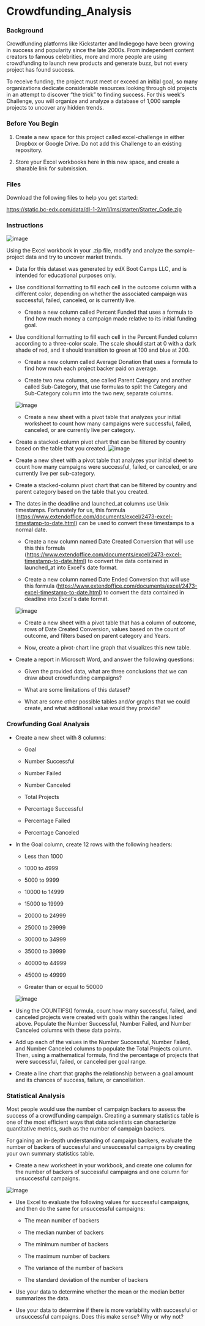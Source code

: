 # Crowdfunding_Analysis

### Background
Crowdfunding platforms like Kickstarter and Indiegogo have been growing in success and popularity since the late 2000s. From independent content creators to famous celebrities, more and more people are using crowdfunding to launch new products and generate buzz, but not every project has found success.

To receive funding, the project must meet or exceed an initial goal, so many organizations dedicate considerable resources looking through old projects in an attempt to discover “the trick” to finding success. For this week's Challenge, you will organize and analyze a database of 1,000 sample projects to uncover any hidden trends.

### Before You Begin
1. Create a new space for this project called excel-challenge in either Dropbox or Google Drive. Do not add this Challenge to an existing repository.

2. Store your Excel workbooks here in this new space, and create a sharable link for submission.

### Files
Download the following files to help you get started:

https://static.bc-edx.com/data/dl-1-2/m1/lms/starter/Starter_Code.zip

### Instructions
![image](https://user-images.githubusercontent.com/119692456/235329998-f4230f81-583e-4f1a-9cd5-5ec5d1c4f659.png)

Using the Excel workbook in your .zip file, modify and analyze the sample-project data and try to uncover market trends.

* Data for this dataset was generated by edX Boot Camps LLC, and is intended for educational purposes only.

* Use conditional formatting to fill each cell in the outcome column with a different color, depending on whether the associated campaign was successful, failed, canceled, or is currently live.

    * Create a new column called Percent Funded that uses a formula to find how much money a campaign made relative to its initial funding goal.

* Use conditional formatting to fill each cell in the Percent Funded column according to a three-color scale. The scale should start at 0 with a dark shade of red, and it should transition to green at 100 and blue at 200.

    * Create a new column called Average Donation that uses a formula to find how much each project backer paid on average.

    * Create two new columns, one called Parent Category and another called Sub-Category, that use formulas to split the Category and Sub-Category column into the two new, separate columns.
    
    ![image](https://user-images.githubusercontent.com/119692456/235330053-a579d589-68c7-49e8-b43b-5392f97be04f.png)
    
    * Create a new sheet with a pivot table that analyzes your initial worksheet to count how many campaigns were successful, failed, canceled, or are currently live per category.

* Create a stacked-column pivot chart that can be filtered by country based on the table that you created.
![image](https://user-images.githubusercontent.com/119692456/235330089-470a8a33-b8f2-4b88-a419-0967ee9382ab.png)

* Create a new sheet with a pivot table that analyzes your initial sheet to count how many campaigns were successful, failed, or canceled, or are currently live per sub-category.

* Create a stacked-column pivot chart that can be filtered by country and parent category based on the table that you created.

* The dates in the deadline and launched_at columns use Unix timestamps. Fortunately for us, this formula (https://www.extendoffice.com/documents/excel/2473-excel-timestamp-to-date.html) can be used to convert these timestamps to a normal date.

    * Create a new column named Date Created Conversion that will use this this formula (https://www.extendoffice.com/documents/excel/2473-excel-timestamp-to-date.html) to convert the data contained in launched_at into Excel's date format.

    * Create a new column named Date Ended Conversion that will use this formula (https://www.extendoffice.com/documents/excel/2473-excel-timestamp-to-date.html) to convert the data contained in deadline into Excel's date format.
    
    ![image](https://user-images.githubusercontent.com/119692456/235330130-37bf233f-897a-470e-ab4f-a07960e6ac5a.png)
    
    * Create a new sheet with a pivot table that has a column of outcome, rows of Date Created Conversion, values based on the count of outcome, and filters based on parent category and Years.

    * Now, create a pivot-chart line graph that visualizes this new table.

* Create a report in Microsoft Word, and answer the following questions:

    * Given the provided data, what are three conclusions that we can draw about crowdfunding campaigns?

    * What are some limitations of this dataset?

    * What are some other possible tables and/or graphs that we could create, and what additional value would they provide?

### Crowfunding Goal Analysis
* Create a new sheet with 8 columns:

    * Goal

    * Number Successful

    * Number Failed

    * Number Canceled

    * Total Projects

    * Percentage Successful

    * Percentage Failed

    * Percentage Canceled

* In the Goal column, create 12 rows with the following headers:

    * Less than 1000

    * 1000 to 4999

    * 5000 to 9999

    * 10000 to 14999

    * 15000 to 19999

    * 20000 to 24999

    * 25000 to 29999

    * 30000 to 34999

    * 35000 to 39999

    * 40000 to 44999

    * 45000 to 49999

    * Greater than or equal to 50000
    
    ![image](https://user-images.githubusercontent.com/119692456/235330244-7530ead3-dbaa-4911-8ce5-b5673645c442.png)

* Using the COUNTIFS() formula, count how many successful, failed, and canceled projects were created with goals within the ranges listed above. Populate the Number Successful, Number Failed, and Number Canceled columns with these data points.

* Add up each of the values in the Number Successful, Number Failed, and Number Canceled columns to populate the Total Projects column. Then, using a mathematical formula, find the percentage of projects that were successful, failed, or canceled per goal range.

* Create a line chart that graphs the relationship between a goal amount and its chances of success, failure, or cancellation.

### Statistical Analysis
Most people would use the number of campaign backers to assess the success of a crowdfunding campaign. Creating a summary statistics table is one of the most efficient ways that data scientists can characterize quantitative metrics, such as the number of campaign backers.

For gaining an in-depth understanding of campaign backers, evaluate the number of backers of successful and unsuccessful campaigns by creating your own summary statistics table.

* Create a new worksheet in your workbook, and create one column for the number of backers of successful campaigns and one column for unsuccessful campaigns.

![image](https://user-images.githubusercontent.com/119692456/235330276-7089c939-c6c3-4218-8016-f38125369024.png)

* Use Excel to evaluate the following values for successful campaigns, and then do the same for unsuccessful campaigns:

    * The mean number of backers

    * The median number of backers

    * The minimum number of backers

    * The maximum number of backers

    * The variance of the number of backers

    * The standard deviation of the number of backers

* Use your data to determine whether the mean or the median better summarizes the data.

* Use your data to determine if there is more variability with successful or unsuccessful campaigns. Does this make sense? Why or why not?








